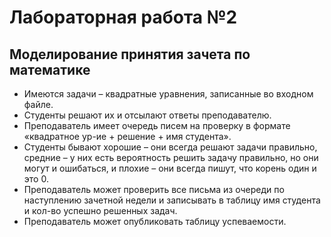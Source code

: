 # Лабораторная работа №2

## Моделирование принятия зачета по математике

- Имеются задачи – квадратные уравнения, записанные во входном файле.
- Студенты решают их и 
отсылают ответы преподавателю.
- Преподаватель имеет очередь писем на проверку в формате 
«квадратное ур-ие + решение + имя студента».
- Студенты бывают хорошие – они всегда решают задачи правильно, средние – у них есть вероятность решить задачу правильно, но они могут и 
ошибаться, и плохие – они всегда пишут, что корень один и это 0.
- Преподаватель может 
проверить все письма из очереди по наступлению зачетной недели и записывать в таблицу имя 
студента и кол-во успешно решенных задач.
- Преподаватель может опубликовать таблицу 
успеваемости.
